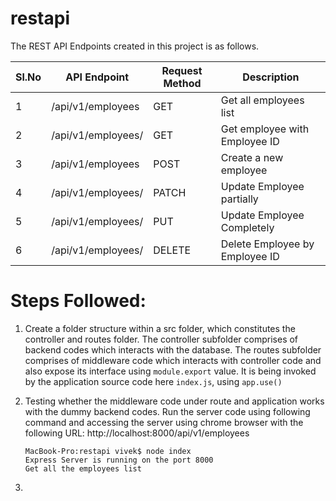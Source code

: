 # restapi

The REST API Endpoints created in this project is as follows.

|  Sl.No | API Endpoint                  |  Request Method | Description                     |  
|--------|-------------------------------|-----------------|---------------------------------|
|  1     | /api/v1/employees             |   GET           | Get all employees list          |
|  2     | /api/v1/employees/<employeeid>|   GET           | Get employee with Employee ID   |
|  3     | /api/v1/employees             |   POST          | Create a new employee           |
|  4     | /api/v1/employees/<employeeid>|   PATCH         | Update Employee partially       |
|  5     | /api/v1/employees/<employeeid>|   PUT           | Update Employee Completely      |
|  6     | /api/v1/employees/<employeeid>|   DELETE        | Delete Employee by Employee ID  |

# Steps Followed:

1. Create a folder structure within a src folder, which constitutes the controller and routes folder.
   The controller subfolder comprises of backend codes which interacts with the database.
   The routes subfolder comprises of middleware code which interacts with controller code and also expose its interface using `module.export` value. It is being invoked by the application source code here `index.js`, using `app.use()`

2. Testing whether the middleware code under route and application works with the dummy backend codes.
   Run the server code using following command and accessing the server using chrome browser with the following URL: http://localhost:8000/api/v1/employees

    ```
    MacBook-Pro:restapi vivek$ node index
    Express Server is running on the port 8000
    Get all the employees list
    ```

3. 